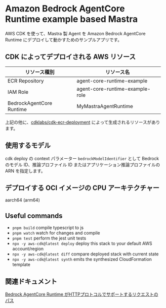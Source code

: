 # Amazon Bedrock AgentCore Runtime example based Mastra

AWS CDK を使って、Mastra 製 Agent を Amazon Bedrock AgentCore Runtime にデプロイして動かすためのサンプルアプリです。

## CDK によってデプロイされる AWS リソース

| リソース種別 | リソース名 |
|------------|----------|
| ECR Repository | agent-core-runtime-example |
| IAM Role | agent-core-runtime-example-role |
| BedrockAgentCore Runtime | MyMastraAgentRuntime |

上記の他に、[cdklabs/cdk-ecr-deployment](https://github.com/cdklabs/cdk-ecr-deployment#readme) によって生成されるリソースがあります。

## 使用するモデル

cdk deploy の context パラメーター `bedrockModelIdentifier` として Bedrock のモデル ID、推論プロファイル ID またはアプリケーション推論プロファイルの ARN を指定します。

## デプロイする OCI イメージの CPU アーキテクチャー

aarch64 (arm64)

## Useful commands

* `pnpm build`   compile typescript to js
* `pnpm watch`   watch for changes and compile
* `pnpm test`    perform the jest unit tests
* `npx -y aws-cdk@latest deploy`  deploy this stack to your default AWS account/region
* `npx -y aws-cdk@latest diff`    compare deployed stack with current state
* `npx -y aws-cdk@latest synth`   emits the synthesized CloudFormation template

## 関連ドキュメント

[Bedrock AgentCore Runtime がHTTPプロトコルでサポートするリクエストのパス](https://docs.aws.amazon.com/bedrock-agentcore/latest/devguide/runtime-service-contract.html#http-protocol-contract)

